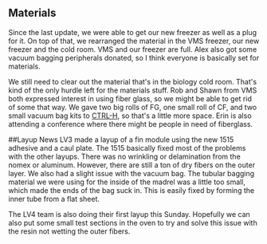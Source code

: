 ## Materials
Since the last update, we were able to get our new freezer as well as a plug for it. 
On top of that, we rearranged the material in the VMS freezer, our new freezer and the cold room. VMS and our freezer are full.
Alex also got some vacuum bagging peripherals donated, so I think everyone is basically set for materials. 

We still need to clear out the material that's in the biology cold room. That's kind of the only hurdle left for the materials stuff.
Rob and Shawn from VMS both expressed interest in using fiber glass, so we might be able to get rid of some that way.
We gave two big rolls of FG, one small roll of CF, and two small vacuum bag kits to [CTRL-H](http://pdxhackerspace.org/), so that's a little more space.
Erin is also attending a conference where there might be people in need of fiberglass.

##Layup News
LV3 made a layup of a fin module using the new 1515 adhesive and a caul plate. 
The 1515 basically fixed most of the problems with the other layups. There was no wrinkling or delamination from the nomex or aluminum.
However, there are still a ton of dry fibers on the outer layer. We also had a slight issue with the vacuum bag. 
The tubular bagging material we were using for the inside of the madrel was a little too small, which made the ends of the bag suck in.
This is easily fixed by forming the inner tube from a flat sheet. 

The LV4 team is also doing their first layup this Sunday. 
Hopefully we can also put some small test sections in the oven to try and solve this issue with the resin not wetting the outer fibers.
